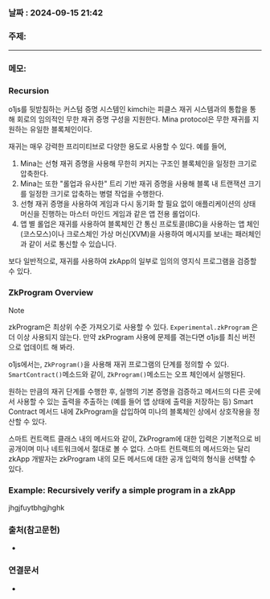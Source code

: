 
### 날짜 : 2024-09-15 21:42

### 주제: 

---
### 메모: 
### Recursion
o1js를 뒷받침하는 커스텀 증명 시스템인 kimchi는 피클스 재귀 시스템과의 통합을 통해 회로의 임의적인 무한 재귀 증명 구성을 지원한다.
Mina protocol은 무한 재귀를 지원하는 유일한 블록체인이다.

재귀는 매우 강력한 프리미티브로 다양한 용도로 사용할 수 있다. 
예를 들어,

1. Mina는 선형 재귀 증명을 사용해 무한히 커지는 구조인 블록체인을 일정한 크기로 압축한다.
2. Mina는 또한 "롤업과 유사한" 트리 기반 재귀 증명을 사용해 블록 내 트랜잭션 크기를 일정한 크기로 압축하는 병렬 작업을 수행한다.
3. 선형 재귀 증명을 사용하여 게임과 다시 동기화 할 필요 없이 애플리케이션의 상태 머신을 진행하는 마스터 마인드 게임과 같은 앱 전용 롤업이다.
4. 앱 별 롤업은 재귀를 사용하여 블록체인 간 통신 프로토콜(IBC)을 사용하는 앱 체인(코스모스)이나 크로스체인 가상 머신(XVM)을 사용하여 메시지를 보내는 패러체인과 같이 서로 통신할 수 있습니다.

보다 일반적으로, 재귀를 사용하여 zkApp의 일부로 임의의 영지식 프로그램을 검증할 수 있다.

### ZkProgram Overview

> [!NOTE]
> zkProgram은 최상위 수준 가져오기로 사용할 수 있다. ```Experimental.zkProgram``` 은 더 이상 사용되지 않는다. 만약 zkProgram 사용에 문제를 겪는다면 o1js를 최신 버전으로 업데이트 해 봐라.

o1js에서는, ```ZkProgram()```을 사용해 재귀 프로그램의 단계를 정의할 수 있다. ```SmartContract()```메소드와 같이, ```ZkProgram()```메소드는 오프 체인에서 실행된다.

원하는 만큼의 재귀 단계를 수행한 후, 실행의 기본 증명을 검증하고 메서드의 다른 곳에서 사용할 수 있는 출력을 추출하는 (예를 들어 앱 상태에 출력을 저장하는 등) Smart Contract 메서드 내에 ZkProgram을 삽입하여 미나의 블록체인 상에서 상호작용을 정산할 수 있다.

스마트 컨트랙트 클래스 내의 메서드와 같이, ZkProgram에 대한 입력은 기본적으로 비공개이며 미나 네트워크에서 절대로 볼 수 없다.
스마트 컨트랙트의 메서드와는 달리 zkApp 개발자는 zkProgram 내의 모든 메서드에 대한 공개 입력의 형식을 선택할 수 있다.

### Example: Recursively verify a simple program in a zkApp
jhgjfuytbhgjhghk
### 출처(참고문헌)
-

### 연결문서
-